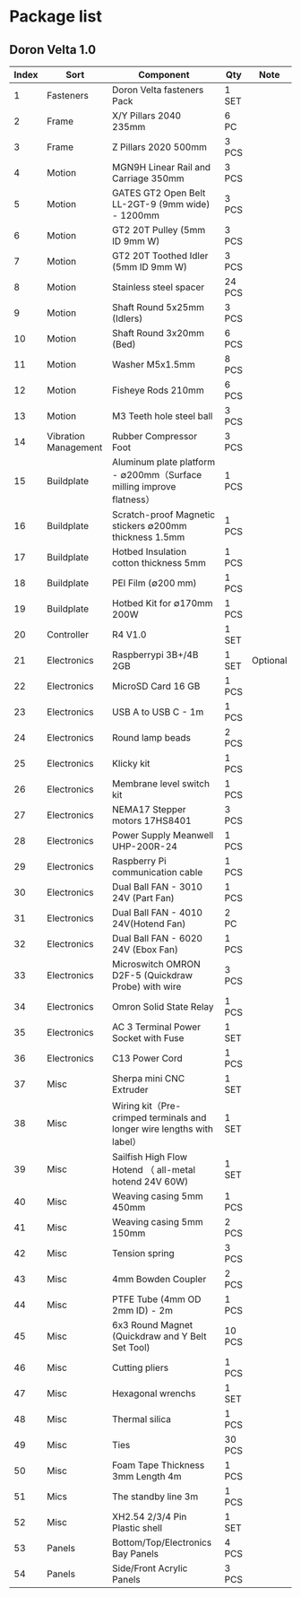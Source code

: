 # Package list 

## Doron Velta 1.0





| Index | Sort                 | Component                                                    | Qty    | Note     |
| ----- | -------------------- | ------------------------------------------------------------ | ------ | -------- |
| 1     | Fasteners            | Doron Velta fasteners Pack                                   | 1 SET  |          |
| 2     | Frame                | X/Y Pillars 2040 235mm                                       | 6 PC   |          |
| 3     | Frame                | Z Pillars 2020 500mm                                         | 3 PCS  |          |
| 4     | Motion               | MGN9H Linear Rail and Carriage 350mm                         | 3 PCS  |          |
| 5     | Motion               | GATES GT2 Open Belt LL-2GT-9 (9mm wide) - 1200mm             | 3 PCS  |          |
| 6     | Motion               | GT2 20T Pulley (5mm ID 9mm W)                                | 3 PCS  |          |
| 7     | Motion               | GT2 20T Toothed Idler (5mm ID 9mm W)                         | 3 PCS  |          |
| 8     | Motion               | Stainless steel spacer                                       | 24 PCS |          |
| 9     | Motion               | Shaft Round 5x25mm (Idlers)                                  | 3 PCS  |          |
| 10    | Motion               | Shaft Round 3x20mm (Bed)                                     | 6 PCS  |          |
| 11    | Motion               | Washer M5x1.5mm                                              | 8 PCS  |          |
| 12    | Motion               | Fisheye Rods 210mm                                           | 6 PCS  |          |
| 13    | Motion               | M3 Teeth hole steel ball                                     | 3 PCS  |          |
| 14    | Vibration Management | Rubber Compressor Foot                                       | 3 PCS  |          |
| 15    | Buildplate           | Aluminum plate platform - ∅200mm（Surface milling improve flatness） | 1 PCS  |          |
| 16    | Buildplate           | Scratch-proof Magnetic stickers ∅200mm thickness 1.5mm       | 1 PCS  |          |
| 17    | Buildplate           | Hotbed Insulation cotton thickness 5mm                       | 1 PCS  |          |
| 18    | Buildplate           | PEI Film (∅200 mm)                                           | 1 PCS  |          |
| 19    | Buildplate           | Hotbed Kit for ∅170mm 200W                                   | 1 PCS  |          |
| 20    | Controller           | R4 V1.0                                                      | 1 SET  |          |
| 21    | Electronics          | Raspberrypi 3B+/4B 2GB                                           | 1 SET  | Optional |
| 22    | Electronics          | MicroSD Card 16 GB                                           | 1 PCS  |          |
| 23    | Electronics          | USB A to USB C - 1m                                          | 1 PCS  |          |
| 24    | Electronics          | Round lamp beads                                             | 2 PCS  |          |
| 25    | Electronics          | Klicky kit                                                   | 1 PCS  |          |
| 26    | Electronics          | Membrane level switch kit                                    | 1 PCS  |          |
| 27    | Electronics          | NEMA17 Stepper motors 17HS8401                               | 3 PCS  |          |
| 28    | Electronics          | Power Supply  Meanwell UHP-200R-24                           | 1 PCS  |          |
| 29    | Electronics          | Raspberry Pi communication cable                             | 1 PCS  |          |
| 30    | Electronics          | Dual Ball FAN - 3010 24V (Part Fan)                          | 1 PCS  |          |
| 31    | Electronics          | Dual Ball FAN - 4010 24V(Hotend Fan)                         | 2 PC   |          |
| 32    | Electronics          | Dual Ball FAN - 6020 24V (Ebox Fan)                          | 1 PCS  |          |
| 33    | Electronics          | Microswitch OMRON D2F-5 (Quickdraw Probe) with wire          | 3 PCS  |          |
| 34    | Electronics          | Omron Solid State Relay                                      | 1 PCS  |          |
| 35    | Electronics          | AC 3 Terminal Power Socket with Fuse                         | 1 SET  |          |
| 36    | Electronics          | C13 Power Cord                                               | 1 PCS  |          |
| 37    | Misc                 | Sherpa mini CNC Extruder                                     | 1 SET  |          |
| 38    | Misc                 | Wiring kit（Pre-crimped terminals and longer wire lengths with label） | 1 SET  |          |
| 39    | Misc                 | Sailfish High Flow Hotend （ all-metal hotend 24V 60W)       | 1 SET  |          |
| 40    | Misc                 | Weaving casing 5mm 450mm                                     | 1 PCS  |          |
| 41    | Misc                 | Weaving casing 5mm 150mm                                     | 2 PCS  |          |
| 42    | Misc                 | Tension spring                                               | 3 PCS  |          |
| 43    | Misc                 | 4mm Bowden Coupler                                           | 2 PCS  |          |
| 44    | Misc                 | PTFE Tube (4mm OD 2mm ID) - 2m                               | 1 PCS  |          |
| 45    | Misc                 | 6x3 Round Magnet (Quickdraw and Y Belt Set Tool)             | 10 PCS |          |
| 46    | Misc                 | Cutting pliers                                               | 1 PCS  |          |
| 47    | Misc                 | Hexagonal wrenchs                                            | 1 SET  |          |
| 48    | Misc                 | Thermal silica                                               | 1 PCS  |          |
| 49    | Misc                 | Ties                                                         | 30 PCS |          |
| 50    | Misc                 | Foam Tape Thickness 3mm Length 4m                            | 1 PCS  |          |
| 51    | Mics                 | The standby line 3m                                          | 1 PCS  |          |
| 52    | Misc                 | XH2.54 2/3/4 Pin Plastic shell                               | 1 SET  |          |
| 53    | Panels               | Bottom/Top/Electronics Bay Panels                            | 4 PCS  |          |
| 54    | Panels               | Side/Front Acrylic Panels                                    | 3 PCS  |          |
